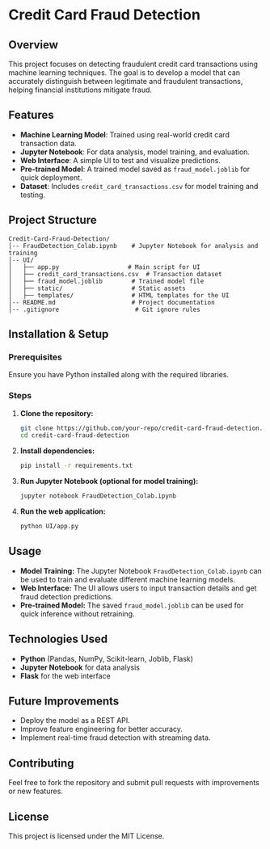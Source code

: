 # Credit Card Fraud Detection

## Overview
This project focuses on detecting fraudulent credit card transactions using machine learning techniques. The goal is to develop a model that can accurately distinguish between legitimate and fraudulent transactions, helping financial institutions mitigate fraud.

## Features
- **Machine Learning Model**: Trained using real-world credit card transaction data.
- **Jupyter Notebook**: For data analysis, model training, and evaluation.
- **Web Interface**: A simple UI to test and visualize predictions.
- **Pre-trained Model**: A trained model saved as `fraud_model.joblib` for quick deployment.
- **Dataset**: Includes `credit_card_transactions.csv` for model training and testing.

## Project Structure
```
Credit-Card-Fraud-Detection/
│-- FraudDetection_Colab.ipynb    # Jupyter Notebook for analysis and training
│-- UI/
│   ├── app.py                   # Main script for UI
│   ├── credit_card_transactions.csv  # Transaction dataset
│   ├── fraud_model.joblib        # Trained model file
│   ├── static/                   # Static assets
│   ├── templates/                # HTML templates for the UI
│-- README.md                     # Project documentation
│-- .gitignore                     # Git ignore rules
```

## Installation & Setup
### Prerequisites
Ensure you have Python installed along with the required libraries.

### Steps
1. **Clone the repository:**
   ```sh
   git clone https://github.com/your-repo/credit-card-fraud-detection.git
   cd credit-card-fraud-detection
   ```

2. **Install dependencies:**
   ```sh
   pip install -r requirements.txt
   ```

3. **Run Jupyter Notebook (optional for model training):**
   ```sh
   jupyter notebook FraudDetection_Colab.ipynb
   ```

4. **Run the web application:**
   ```sh
   python UI/app.py
   ```

## Usage
- **Model Training:** The Jupyter Notebook `FraudDetection_Colab.ipynb` can be used to train and evaluate different machine learning models.
- **Web Interface:** The UI allows users to input transaction details and get fraud detection predictions.
- **Pre-trained Model:** The saved `fraud_model.joblib` can be used for quick inference without retraining.

## Technologies Used
- **Python** (Pandas, NumPy, Scikit-learn, Joblib, Flask)
- **Jupyter Notebook** for data analysis
- **Flask** for the web interface

## Future Improvements
- Deploy the model as a REST API.
- Improve feature engineering for better accuracy.
- Implement real-time fraud detection with streaming data.

## Contributing
Feel free to fork the repository and submit pull requests with improvements or new features.

## License
This project is licensed under the MIT License.


